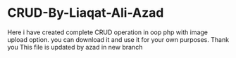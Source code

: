 # CRUD-By-Liaqat-Ali-Azad
Here i have created complete CRUD operation in oop php with image upload option. you can download it and use it for your own purposes. Thank you
This file is updated by azad in new branch

